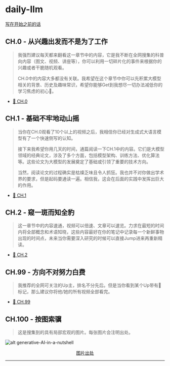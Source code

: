 # daily-llm

[写在开始之前的话](./PREFACE.md)

## CH.0 - 从兴趣出发而不是为了工作

> 我强烈建议每天都来翻看这一章节中的内容，它是我不断在全网搜集的科普向内容（图文、视频、讲座等），你可以利用一切碎片化的事件来根据你的兴趣或者干脆随机观看。
>
> CH.0中的内容大多都没有关联。我希望在这个章节中你可以先积累大模型相关的背景、历史及趣味常识，希望你能够Get到我想尽一切办法减低你的学习焦虑的初心🫡。

- [📔 CH.0](./chapter/CH.0.md)

## CH.1 - 基础不牢地动山摇

> 当你在CH.0观看了10个以上的视频之后，我相信你已经对生成式大语言模型有了一个快速侧写的认知。
>
> 接下来我希望你用几天的时间，通篇阅读一下CH.1中的内容。它们是大模型领域的经典论文，涉及了多个方面，包括模型架构、训练方法、优化算法等。这些论文为大模型的发展奠定了基础或引领了重要的技术方向。
>
> 当然，阅读论文的过程确实是枯燥乏味且令人抓狂。我也并不对你做出学术界的要求，但是起码要通读一遍。相信我，这会在后面的实践中发挥出巨大的作用。

- [📔 CH.1](./chapter/CH.1.md)

## CH.2 - 窥一斑而知全豹

> 这一章节中的内容速通，视频可以倍速、文章可以速览。力求在最短的时间内将全部概念和术语知晓，这些内容最好在你的笔记中记录每一个新鲜事物出现的时间点，未来当你需要深入研究的时候可以直接Jump进来再重新精读。

- [📔 CH.2](./chapter/CH.2.md)

## CH.99 - 方向不对努力白费

> 我推荐的全网可关注的Up主，排名不分先后。但是当你看到某个Up带有🔭标记，那么建议你将他/她的所有视频全部看完。

- [📔 CH.99](./chapter/CH.99.md)

## CH.100 - 按图索骥

> 这是搜集到的具有局部宏观的图片。每张图片会注明出处。

![alt generative-AI-in-a-nutshell](picture/generative-AI-in-a-nutshell.png "generative-AI-in-a-nutshell")

<p align="center"><a href="https://www.youtube.com/watch?v=2IK3DFHRFfw">图片出处</a></p>

---
